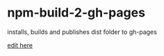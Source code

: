 # npm-build-2-gh-pages
installs, builds and publishes dist folder to gh-pages

[edit here](https://diy-pwa.dev/~/gh/diy-pwa/npm-build-2-gh-pages)
